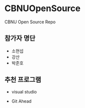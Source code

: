 # CBNUOpenSource
CBNU Open Source Repo

## 참가자 명단
* 소현섭
* 강산
* 박준호

## 추천 프로그램	
* visual studio
- Git Ahead